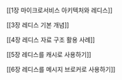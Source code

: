 [[1장 마이크로서비스 아키텍처와 레디스]]

[[3장 레디스 기본 개념]]

[[4장 레디스 자료 구조 활용 사례]]

[[5장 레디스를 캐시로 사용하기]]

[[6장 레디스를 메시지 브로커로 사용하기]]
